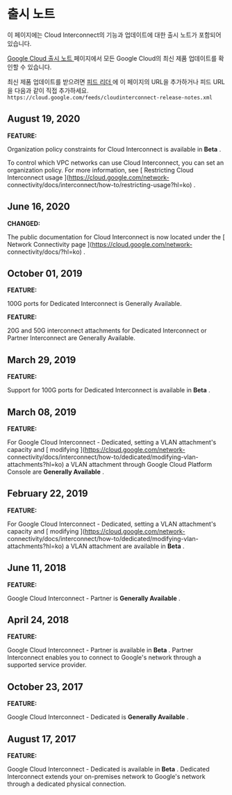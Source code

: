 #  출시 노트

이 페이지에는 Cloud Interconnect의 기능과 업데이트에 대한 출시 노트가 포함되어 있습니다.

[ Google Cloud 출시 노트 ](https://cloud.google.com/release-notes?hl=ko) 페이지에서 모든
Google Cloud의 최신 제품 업데이트를 확인할 수 있습니다.

최신 제품 업데이트를 받으려면 [ 피드 리더
](https://wikipedia.org/wiki/Comparison_of_feed_aggregators) 에 이 페이지의 URL을
추가하거나 피드 URL을 다음과 같이 직접 추가하세요. `
https://cloud.google.com/feeds/cloudinterconnect-release-notes.xml `

##  August 19, 2020

**FEATURE:**

Organization policy constraints for Cloud Interconnect is available in
**Beta** .

To control which VPC networks can use Cloud Interconnect, you can set an
organization policy. For more information, see [ Restricting Cloud
Interconnect usage ](https://cloud.google.com/network-
connectivity/docs/interconnect/how-to/restricting-usage?hl=ko) .

##  June 16, 2020

**CHANGED:**

The public documentation for Cloud Interconnect is now located under the [
Network Connectivity page ](https://cloud.google.com/network-
connectivity/docs/?hl=ko) .

##  October 01, 2019

**FEATURE:**

100G ports for Dedicated Interconnect is Generally Available.

**FEATURE:**

20G and 50G interconnect attachments for Dedicated Interconnect or Partner
Interconnect are Generally Available.

##  March 29, 2019

**FEATURE:**

Support for 100G ports for Dedicated Interconnect is available in **Beta** .

##  March 08, 2019

**FEATURE:**

For Google Cloud Interconnect - Dedicated, setting a VLAN attachment's
capacity and [ modifying ](https://cloud.google.com/network-
connectivity/docs/interconnect/how-to/dedicated/modifying-vlan-
attachments?hl=ko) a VLAN attachment through Google Cloud Platform Console are
**Generally Available** .

##  February 22, 2019

**FEATURE:**

For Google Cloud Interconnect - Dedicated, setting a VLAN attachment's
capacity and [ modifying ](https://cloud.google.com/network-
connectivity/docs/interconnect/how-to/dedicated/modifying-vlan-
attachments?hl=ko) a VLAN attachment are available in **Beta** .

##  June 11, 2018

**FEATURE:**

Google Cloud Interconnect - Partner is **Generally Available** .

##  April 24, 2018

**FEATURE:**

Google Cloud Interconnect - Partner is available in **Beta** . Partner
Interconnect enables you to connect to Google's network through a supported
service provider.

##  October 23, 2017

**FEATURE:**

Google Cloud Interconnect - Dedicated is **Generally Available** .

##  August 17, 2017

**FEATURE:**

Google Cloud Interconnect - Dedicated is available in **Beta** . Dedicated
Interconnect extends your on-premises network to Google's network through a
dedicated physical connection.

